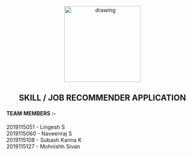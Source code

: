 <br>
<div align="center">
<img src="https://upload.wikimedia.org/wikipedia/commons/5/51/IBM_logo.svg" align="center" alt="drawing" width="200" />
<h2 align="center">SKILL / JOB RECOMMENDER APPLICATION<br></h2>
</div>
<p></p>
<h4><b>TEAM MEMBERS :-</b></h4> 
2019115051 - Lingesh S</br>
2019115060 - Naveenraj S</br>
2019115108 - Subash Kanna K</br>
2019115127 - Mohnishh Sivan</br>
<br>
